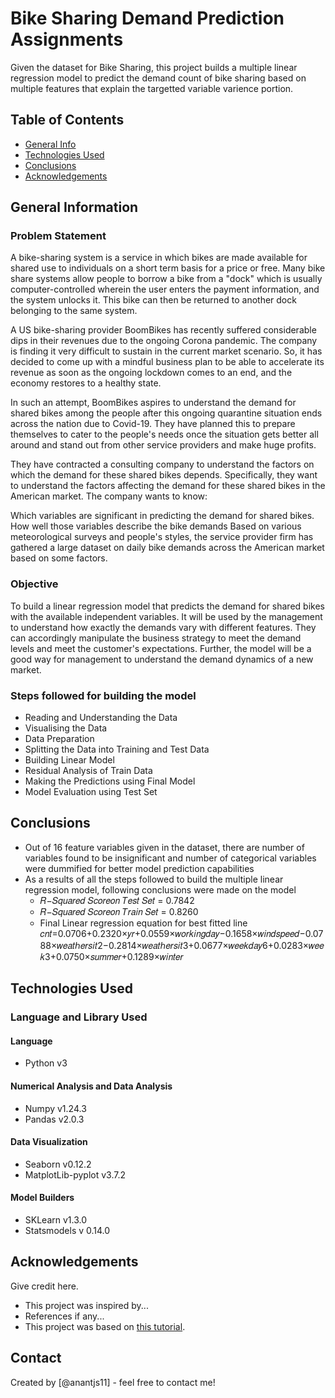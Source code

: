 # Bike Sharing Demand Prediction Assignments
Given the dataset for Bike Sharing, this project builds a multiple linear regression model to predict the demand count of bike sharing based on multiple features that explain the targetted variable varience portion.


## Table of Contents
* [General Info](#general-information)
* [Technologies Used](#technologies-used)
* [Conclusions](#conclusions)
* [Acknowledgements](#acknowledgements)

<!-- You can include any other section that is pertinent to your problem -->

## General Information
### Problem Statement
A bike-sharing system is a service in which bikes are made available for shared use to individuals on a short term basis for a price or free. Many bike share systems allow people to borrow a bike from a "dock" which is usually computer-controlled wherein the user enters the payment information, and the system unlocks it. This bike can then be returned to another dock belonging to the same system.


A US bike-sharing provider BoomBikes has recently suffered considerable dips in their revenues due to the ongoing Corona pandemic. The company is finding it very difficult to sustain in the current market scenario. So, it has decided to come up with a mindful business plan to be able to accelerate its revenue as soon as the ongoing lockdown comes to an end, and the economy restores to a healthy state. 


In such an attempt, BoomBikes aspires to understand the demand for shared bikes among the people after this ongoing quarantine situation ends across the nation due to Covid-19. They have planned this to prepare themselves to cater to the people's needs once the situation gets better all around and stand out from other service providers and make huge profits.


They have contracted a consulting company to understand the factors on which the demand for these shared bikes depends. Specifically, they want to understand the factors affecting the demand for these shared bikes in the American market. The company wants to know:

Which variables are significant in predicting the demand for shared bikes.
How well those variables describe the bike demands
Based on various meteorological surveys and people's styles, the service provider firm has gathered a large dataset on daily bike demands across the American market based on some factors. 
### Objective
To build a linear regression model that predicts the demand for shared bikes with the available independent variables. It will be used by the management to understand how exactly the demands vary with different features. They can accordingly manipulate the business strategy to meet the demand levels and meet the customer's expectations. Further, the model will be a good way for management to understand the demand dynamics of a new market. 
### Steps followed for building the model
- Reading and Understanding the Data
- Visualising the Data
- Data Preparation
- Splitting the Data into Training and Test Data
- Building Linear Model
- Residual Analysis of Train Data
- Making the Predictions using Final Model
- Model Evaluation using Test Set

<!-- You don't have to answer all the questions - just the ones relevant to your project. -->

## Conclusions
- Out of 16 feature variables given in the dataset, there are number of variables found to be insignificant and number of categorical variables were dummified for better model prediction capabilities
- As a results of all the steps followed to build the multiple linear regression model, following conclusions were made on the model
  - 𝑅−𝑆𝑞𝑢𝑎𝑟𝑒𝑑 𝑆𝑐𝑜𝑟𝑒𝑜𝑛 𝑇𝑒𝑠𝑡 𝑆𝑒𝑡 = 0.7842
  - 𝑅−𝑆𝑞𝑢𝑎𝑟𝑒𝑑 𝑆𝑐𝑜𝑟𝑒𝑜𝑛 𝑇𝑟𝑎𝑖𝑛 𝑆𝑒𝑡 = 0.8260
  - Final Linear regression equation for best fitted line
    𝑐𝑛𝑡=0.0706+0.2320×𝑦𝑟+0.0559×𝑤𝑜𝑟𝑘𝑖𝑛𝑔𝑑𝑎𝑦−0.1658×𝑤𝑖𝑛𝑑𝑠𝑝𝑒𝑒𝑑−0.0788×𝑤𝑒𝑎𝑡ℎ𝑒𝑟𝑠𝑖𝑡2−0.2814×𝑤𝑒𝑎𝑡ℎ𝑒𝑟𝑠𝑖𝑡3+0.0677×𝑤𝑒𝑒𝑘𝑑𝑎𝑦6+0.0283×𝑤𝑒𝑒𝑘3+0.0750×𝑠𝑢𝑚𝑚𝑒𝑟+0.1289×𝑤𝑖𝑛𝑡𝑒𝑟

<!-- You don't have to answer all the questions - just the ones relevant to your project. -->


## Technologies Used
### Language and Library Used
#### Language
* Python v3
#### Numerical Analysis and Data Analysis
* Numpy v1.24.3
* Pandas v2.0.3
#### Data Visualization
* Seaborn v0.12.2
* MatplotLib-pyplot v3.7.2
#### Model Builders
* SKLearn v1.3.0
* Statsmodels v 0.14.0

## Acknowledgements
Give credit here.
- This project was inspired by...
- References if any...
- This project was based on [this tutorial](https://www.example.com).


## Contact
Created by [@anantjs11] - feel free to contact me!


<!-- Optional -->
<!-- ## License -->
<!-- This project is open source and available under the [... License](). -->

<!-- You don't have to include all sections - just the one's relevant to your project -->

